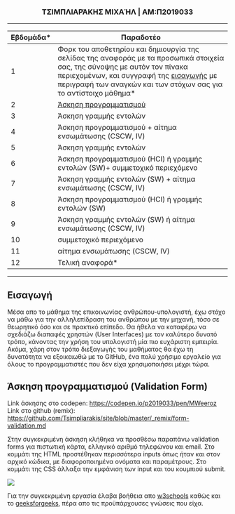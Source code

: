 <h3 align=center> ΤΣΙΜΠΛΙΑΡΆΚΗΣ ΜΙΧΑΉΛ | ΑΜ:Π2019033 </h3>

 
-------------------------------------------------------------------------------------------------------------------------------------

| Εβδομάδα* | Παραδοτέο |
| --- | --- |
| 1 | Φορκ του αποθετηρίου και δημιουργία της σελίδας της αναφοράς με τα προσωπικά στοιχεία σας, της σύνοψης με αυτόν τον πίνακα περιεχομένων, και συγγραφή της [εισαγωγής](#εισαγωγή) με περιγραφή των αναγκών και των στόχων σας για το αντίστοιχο μάθημα* |
| 2 | [Άσκηση προγραμματισμού](#άσκηση-προγραμματισμού-validation-form) |
| 3 | Άσκηση γραμμής εντολών |
| 4 | Άσκηση προγραμματισμού + αίτημα ενσωμάτωσης (CSCW, IV) |
| 5 | Άσκηση γραμμής εντολών |
| 6 | Άσκηση προγραμματισμού (HCI) ή γραμμής εντολών (SW)+ συμμετοχικό περιεχόμενο |
| 7 | Άσκηση γραμμής εντολών (SW) + αίτημα ενσωμάτωσης (CSCW, IV) |
| 8 | Άσκηση προγραμματισμού (HCI) ή γραμμής εντολών (SW) |
| 9 | Άσκηση γραμμής εντολών (SW) ή αίτημα ενσωμάτωσης (CSCW, IV) |
| 10 | συμμετοχικό περιεχόμενο |
| 11 | αίτημα ενσωμάτωσης (CSCW, IV) |
| 12 | Τελική αναφορά* |

-------------------------------------------------------------------------------------------------------------------------------------

## Εισαγωγή

 Μέσα απο το μάθημα της επικοινωνίας ανθρώπου-υπολογιστή, έχω στόχο να μάθω για την αλληλεπίδραση του ανθρώπου με την μηχανή, τόσο σε θεωρητικό όσο και σε πρακτικό επίπεδο. Θα ήθελα να καταφέρω να σχεδιάζω διαπαφές χρηστών (User Interfaces) με τον καλύτερο δυνατό τρόπο, κάνοντας την χρήση του υπολογιστή μία πιο ευχάριστη εμπειρία. Ακόμα, χάρη στον τρόπο διεξαγωγής του μαθήματος θα έχω τη δυνατότητα να εξοικειωθώ με το GitHub, ένα πολύ χρήσιμο εργαλείο για όλους το προγραμματιστές που δεν είχα χρησιμοποιήσει μέχρι τώρα.
 
## Άσκηση προγραμματισμού (Validation Form)

Link άσκησης στο codepen: https://codepen.io/p2019033/pen/MWeeroz <br>
Link στο github (remix): https://github.com/Tsimpliarakis/site/blob/master/_remix/form-validation.md

Στην συγκεκριμένη άσκηση κλήθηκα να προσθέσω παραπάνω validation forms για πιστωτική κάρτα, ελληνικό αριθμό τηλεφώνου και email. Στο κομμάτι της HTML προστέθηκαν περισσότερα inputs όπως ήταν και στον αρχικό κώδικα, με διαφοροποιημένα ονόματα και παραμέτρους. Στο κομμάτι της CSS άλλαξα την εμφάνιση των input και του κουμπιού submit. 

![](https://github.com/Tsimpliarakis/hci/blob/2019033/projects/2019033/Validation_Form.PNG)

Για την συγκεκριμένη εργασία έλαβα βοήθεια απο [w3schools](w3schools.com) καθώς και το [geeksforgeeks](geeksforgeeks.org), πέρα απο τις προϋπάρχουσες γνώσεις που είχα.

